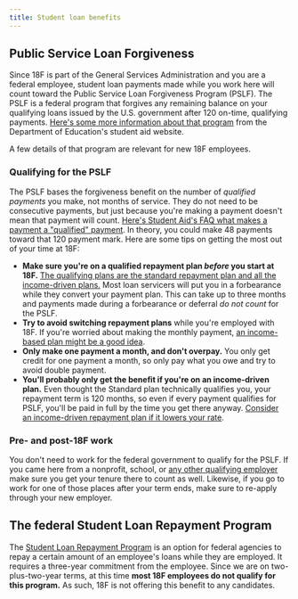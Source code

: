 ```yaml
---
title: Student loan benefits
---
```

## Public Service Loan Forgiveness

Since 18F is part of the General Services Administration and you are a federal employee, student loan payments made while you work here will count toward the Public Service Loan Forgiveness Program (PSLF). The PSLF is a federal program that forgives any remaining balance on your qualifying loans issued by the U.S. government after 120 on-time, qualifying payments. [Here's some more information about that program](https://studentaid.ed.gov/sa/repay-loans/forgiveness-cancellation/public-service) from the Department of Education's student aid website. 

A few details of that program are relevant for new 18F employees.

### Qualifying for the PSLF

The PSLF bases the forgiveness benefit on the number of _qualified payments_ you make, not months of service. They do not need to be consecutive payments, but just because you're making a payment doesn't mean that payment will count. [Here's Student Aid's FAQ what makes a payment a "qualified" payment](https://studentaid.ed.gov/sa/repay-loans/forgiveness-cancellation/public-service#qualifying-payment). In theory, you could make 48 payments toward that 120 payment mark. Here are some tips on getting the most out of your time at 18F:

* **Make sure you're on a qualified repayment plan _before_ you start at 18F.** [The qualifying plans are the standard repayment plan and all the income-driven plans.](https://studentaid.ed.gov/sa/repay-loans/forgiveness-cancellation/public-service#qualifying-repayment-plan) Most loan servicers will put you in a forbearance while they convert your payment plan. This can take up to three months and payments made during a forbearance or deferral _do not count_ for the PSLF.
* **Try to avoid switching repayment plans** while you're employed with 18F. If you're worried about making the monthly payment, [an income-based plan might be a good idea](https://studentaid.ed.gov/sa/node/594/#pros-cons).
* **Only make one payment a month, and don't overpay.** You only get credit for one payment a month, so only pay what you owe and try to avoid double payment.
* **You'll probably only get the benefit if you're on an income-driven plan.** Even thought the Standard plan technically qualifies you, your repayment term is 120 months, so even if every payment qualifies for PSLF, you'll be paid in full by the time you get there anyway. [Consider an income-driven repayment plan if it lowers your rate](https://studentaid.ed.gov/sa/node/594/#pros-cons).

### Pre- and post-18F work

You don't need to work for the federal government to qualify for the PSLF. If you came here from a nonprofit, school, or [any other qualifying employer](https://studentaid.ed.gov/sa/repay-loans/forgiveness-cancellation/public-service#qualifying-employment) make sure you get your tenure there to count as well. Likewise, if you go to work for one of those places after your term ends, make sure to re-apply through your new employer.

## The federal Student Loan Repayment Program

The [Student Loan Repayment Program](https://www.opm.gov/policy-data-oversight/pay-leave/student-loan-repayment/) is an option for federal agencies to repay a certain amount of an employee's loans while they are employed. It requires a three-year commitment from the employee. Since we are on two-plus-two-year terms, at this time **most 18F employees do not qualify for this program.** As such, 18F is not offering this benefit to any candidates.
